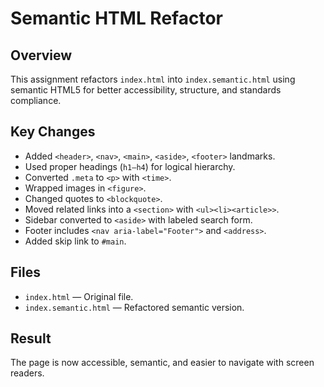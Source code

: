 # Semantic HTML Refactor

## Overview
This assignment refactors `index.html` into `index.semantic.html` using semantic HTML5 for better accessibility, structure, and standards compliance.

## Key Changes
- Added `<header>`, `<nav>`, `<main>`, `<aside>`, `<footer>` landmarks.
- Used proper headings (`h1–h4`) for logical hierarchy.
- Converted `.meta` to `<p>` with `<time>`.
- Wrapped images in `<figure>`.
- Changed quotes to `<blockquote>`.
- Moved related links into a `<section>` with `<ul><li><article>>`.
- Sidebar converted to `<aside>` with labeled search form.
- Footer includes `<nav aria-label="Footer">` and `<address>`.
- Added skip link to `#main`.

## Files
- `index.html` — Original file.
- `index.semantic.html` — Refactored semantic version.

## Result
The page is now accessible, semantic, and easier to navigate with screen readers.
